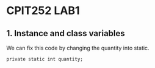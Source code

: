 # CPIT252 LAB1 
## 1. Instance and class variables
We can fix this code by changing the quantity into static.

    private static int quantity;

